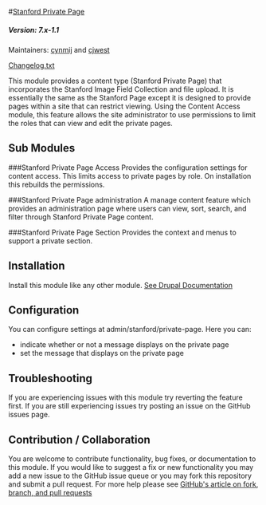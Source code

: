 #[Stanford Private Page](https://github.com/SU-SWS/stanford_private_page)
##### Version: 7.x-1.1

Maintainers: [cynmij](https://github.com/cynmij) and [cjwest](https://github.com/cjwest)

[Changelog.txt](CHANGELOG.txt)

This module provides a content type (Stanford Private Page) that incorporates the Stanford Image Field Collection and file upload. It is essentially the same as the Stanford Page except it is designed to provide pages within a site that can restrict viewing.
Using the Content Access module, this feature allows the site administrator to use permissions to limit the roles that can view and edit the private pages.

Sub Modules
---

###Stanford Private Page Access
Provides the configuration settings for content access. This limits access to private pages by role. On installation this rebuilds the permissions.

###Stanford Private Page administration
A manage content feature which provides an administration page where users can view, sort, search, and filter through Stanford Private Page content.

###Stanford Private Page Section
Provides the context and menus to support a private section.

Installation
---

Install this module like any other module. [See Drupal Documentation](https://drupal.org/documentation/install/modules-themes/modules-7)

Configuration
---

You can configure settings at admin/stanford/private-page. Here you can:
* indicate whether or not a message displays on the private page
* set the message that displays on the private page

Troubleshooting
---

If you are experiencing issues with this module try reverting the feature first. If you are still experiencing issues try posting an issue on the GitHub issues page.

Contribution / Collaboration
---

You are welcome to contribute functionality, bug fixes, or documentation to this module. If you would like to suggest a fix or new functionality you may add a new issue to the GitHub issue queue or you may fork this repository and submit a pull request. For more help please see [GitHub's article on fork, branch, and pull requests](https://help.github.com/articles/using-pull-requests)
